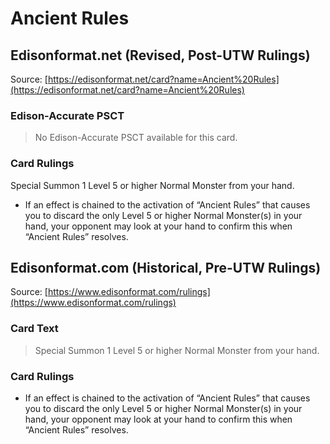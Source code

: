 # Ancient Rules

## Edisonformat.net (Revised, Post-UTW Rulings)

Source: [https://edisonformat.net/card?name=Ancient%20Rules](https://edisonformat.net/card?name=Ancient%20Rules)

### Edison-Accurate PSCT

> No Edison-Accurate PSCT available for this card.

### Card Rulings

Special Summon 1 Level 5 or higher Normal Monster from your hand.
*   If an effect is chained to the activation of “Ancient Rules” that causes you to discard the only Level 5 or higher Normal Monster(s) in your hand, your opponent may look at your hand to confirm this when “Ancient Rules” resolves.


## Edisonformat.com (Historical, Pre-UTW Rulings)

Source: [https://www.edisonformat.com/rulings](https://www.edisonformat.com/rulings)

### Card Text

> Special Summon 1 Level 5 or higher Normal Monster from your hand.

### Card Rulings

*   If an effect is chained to the activation of “Ancient Rules” that causes you to discard the only Level 5 or higher Normal Monster(s) in your hand, your opponent may look at your hand to confirm this when “Ancient Rules” resolves.


